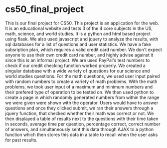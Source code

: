 # cs50_final_project
  This is our final project for CS50. This project is an application for the web. It is an educational website and tests 3 of the 4 core subjects in the US, math, science, and world studies.
  It is a python and html based project using flask. We also used javascript and jquery to analyze the results, with sql databases for a list of questions and user statistics. We have a fake subsription plan, which requires a valid credit card number. We don't expect anyone to use their own credit card number, and highly advise against it since this is an informal project. We are used PayPal's test numbers to check if our credit checking function worked properly. We created a singular database with a wide variety of questions for our science and world studies questions. For the math questions, we used user input paired with random numbers to create a variety of math problems.
  With the math problems, we took user input of a maximum and minimum numbers and their prefered type of operation to be tested on. We then used python to create a page in which randomly generated numbers from within the range we were given were shown with the operator. Users would have to answer questions and once they clicked submit, we ran their answers through a jquery function, that checked whether their math was correct or not. We then displayed a table of results next to the questions with their time taken in seconds, average time per question, percentage correct, correct number of answers, and simultaneously sent this data through AJAX to a python function which then stores this data in a table to recall when the user asks for past results.